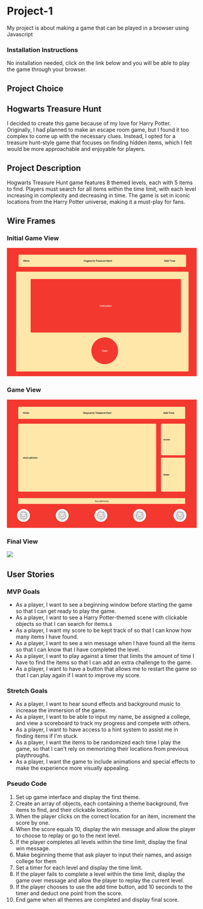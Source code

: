 # Project-1
<p> My project is about making a game that can be played in a browser using Javascript </p>

### Installation Instructions
<p>No installation needed, click on the link below and you will be able to play the game through your browser.</p>

## Project Choice 
<h2>Hogwarts Treasure Hunt</h2>
<p>I decided to create this game because of my love for Harry Potter. Originally, I had planned to make an escape room game, but I found it too complex to come up with the necessary clues. Instead, I opted for a treasure hunt-style game that focuses on finding hidden items, which I felt would be more approachable and enjoyable for players.</p>

## Project Description
<p>Hogwarts Treasure Hunt game features 8 themed levels, each with 5 items to find. Players must search for all items within the time limit, with each level increasing in complexity and decreasing in time. The game is set in iconic locations from the Harry Potter universe, making it a must-play for fans.</p>

## Wire Frames
<h3> Initial Game View </h3>
 <img src='https://github.com/jialingye/projectOne/blob/main/images/md/begin.png' alt='initial'/>

<h3> Game View </h3>
<img src='https://github.com/jialingye/projectOne/blob/main/images/md/main.png' />

<h3> Final View </h3>
<img src='https://git.generalassemb.ly/jadeye/projectOne/blob/main/images/md/final.png' />

## User Stories
### MVP Goals
<ul>
    <li>As a player, I want to see a beginning window before starting the game so that I can get ready to play the game.</li>
    <li>As a player, I want to see a Harry Potter-themed scene with clickable objects so that I can search for items.s</li>
    <li>As a player, I want my score to be kept track of so that I can know how many items I have found.</li>
    <li>As a player, I want to see a win message when I have found all the items so that I can know that I have completed the level.</li>
    <li>As a player, I want to play against a timer that limits the amount of time I have to find the items so that I can add an extra challenge to the game.</li>
    <li>As a player, I want to have a button that allows me to restart the game so that I can play again if I want to improve my score.</li>
    
</ul>

### Stretch Goals
<ul>
    <li>As a player, I want to hear sound effects and background music to increase the immersion of the game.</li>
    <li>As a player, I want to be able to input my name, be assigned a college, and view a scoreboard to track my progress and compete with others.</li>
    <li>As a player, I want to have access to a hint system to assist me in finding items if I'm stuck.</li>
    <li>As a player, I want the items to be randomized each time I play the game, so that I can't rely on memorizing their locations from previous playthroughs.</li>
    <li>As a player, I want the game to include animations and special effects to make the experience more visually appealing.</li>
</ul>

### Pseudo Code
<ol>
    <li>Set up game interface and display the first theme.</li>
    <li>Create an array of objects, each containing a theme background, five items to find, and their clickable locations.</li>
    <li>When the player clicks on the correct location for an item, increment the score by one.</li>
    <li>When the score equals 10, display the win message and allow the player to choose to replay or go to the next level.</li>
    <li>If the player completes all levels within the time limit, display the final win message.</li>
    <li>Make beginning theme that ask player to input their names, and assign college for them</li>
    <li>Set a timer for each level and display the time limit.</li>
    <li>If the player fails to complete a level within the time limit, display the game over message and allow the player to replay the current level.</li>
    <li>If the player chooses to use the add time button, add 10 seconds to the timer and deduct one point from the score.</li>
    <li>End game when all themes are completed and display final score.</li>
</ol>